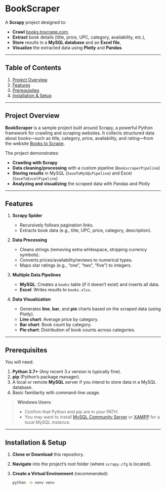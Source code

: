 # BookScraper

A **Scrapy** project designed to:

- **Crawl** [books.toscrape.com](https://books.toscrape.com/),  
- **Extract** book details (title, price, UPC, category, availability, etc.),  
- **Store** results in a **MySQL database** and an **Excel file**,  
- **Visualize** the extracted data using **Plotly** and **Pandas**.

---

## Table of Contents

1. [Project Overview](#project-overview)  
2. [Features](#features)  
3. [Prerequisites](#prerequisites)  
4. [Installation & Setup](#installation--setup)  


---

## Project Overview

**BookScraper** is a sample project built around Scrapy, a powerful Python framework for crawling and scraping websites. It collects structured data about books—such as title, category, price, availability, and rating—from the website [Books to Scrape](https://books.toscrape.com/).

The project demonstrates:

- **Crawling with Scrapy**  
- **Data cleaning/processing** with a custom pipeline (`BookscraperPipeline`)  
- **Storing results** in MySQL (`SaveToMySQLPipeline`) and Excel (`SaveToExcelPipeline`)  
- **Analyzing and visualizing** the scraped data with Pandas and Plotly  

---

## Features

1. **Scrapy Spider**  
   - Recursively follows pagination links.  
   - Extracts book data (e.g., title, UPC, price, category, description).

2. **Data Processing**  
   - Cleans strings (removing extra whitespace, stripping currency symbols).  
   - Converts prices/availability/reviews to numerical types.  
   - Maps star ratings (e.g., “one”, “two”, “five”) to integers.

3. **Multiple Data Pipelines**  
   - **MySQL**: Creates a `books` table (if it doesn’t exist) and inserts all data.  
   - **Excel**: Writes results to `books.xlsx`.

4. **Data Visualization**  
   - Generates **line**, **bar**, and **pie** charts based on the scraped data (using Plotly).  
   - **Line chart**: Average price by category.  
   - **Bar chart**: Book count by category.  
   - **Pie chart**: Distribution of book counts across categories.

---

## Prerequisites

You will need:

1. **Python 3.7+** (Any recent 3.x version is typically fine).  
2. **pip** (Python’s package manager).  
3. A local or remote **MySQL** server if you intend to store data in a MySQL database.  
4. Basic familiarity with command-line usage.

> **Windows Users**:  
> - Confirm that Python and pip are in your PATH.  
> - You may want to install [MySQL Community Server](https://dev.mysql.com/downloads/mysql/) or [XAMPP](https://www.apachefriends.org/) for a local MySQL instance.

---

## Installation & Setup

1. **Clone or Download** this repository.  
2. **Navigate** into the project’s root folder (where `scrapy.cfg` is located).

3. **Create a Virtual Environment** (recommended):
   ```bash
   python -m venv venv

